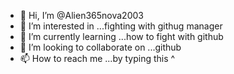 - 👋 Hi, I’m @Alien365nova2003
- 👀 I’m interested in ...fighting with githug manager
- 🌱 I’m currently learning ...how to fight with github
- 💞️ I’m looking to collaborate on ...github
- 📫 How to reach me ...by typing this ^

<!---
Alien365nova2003/Alien365nova2003 is a ✨ special ✨ repository because its `README.md` (this file) appears on your GitHub profile.
You can click the Preview link to take a look at your changes.
--->
